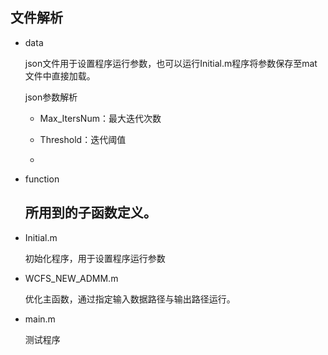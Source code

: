 ## 文件解析

- data
  
  json文件用于设置程序运行参数，也可以运行Initial.m程序将参数保存至mat文件中直接加载。
  
  json参数解析
  - Max_ItersNum：最大迭代次数
  
  - Threshold：迭代阈值
  
  - 

- function

  所用到的子函数定义。
  - 

- Initial.m
  
  初始化程序，用于设置程序运行参数

- WCFS_NEW_ADMM.m
  
  优化主函数，通过指定输入数据路径与输出路径运行。

- main.m
  
  测试程序


